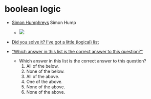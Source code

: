 boolean logic
=============

* [Simon Humphreys](https://www.computingatschool.org.uk/resource-library/2022/october/boolean-logic-notes) Simon Hump
    * ![](https://www.computingatschool.org.uk/media/bwynwv5k/2.png)

* [Did you solve it? I've got a little (logical) list](https://www.theguardian.com/science/2018/oct/08/did-you-solve-it-ive-got-a-little-logical-list)
* ["Which answer in this list is the correct answer to this question?"](https://math.stackexchange.com/questions/2217248/which-answer-in-this-list-is-the-correct-answer-to-this-question)
    * Which answer in this list is the correct answer to this question?
        1. All of the below.
        2. None of the below.
        3. All of the above.
        4. One of the above.
        5. None of the above.
        6. None of the above.

